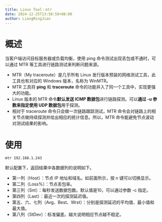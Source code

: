 ```yaml
---
title: Linux Tool：mtr
date: 2024-12-25T13:58:59+08:00
author: LiangMingJian
---
```


# 概述

当客户端访问目标服务器或负载均衡，使用 ping 命令测试出现丢包或不通时，可以通过 MTR 等工具进行链路测试来判断问题来源。

- MTR（My traceroute）是几乎所有 Linux 发行版本预装的网络测试工具，此工具也有对应的 Windows 版本，名称为 WinMTR。
- MTR 工具将 **ping** 和 **traceroute** 命令的功能并入了同一个工具中，实现更强大的功能。
- Linux 版本的 MTR 命令**默认发送 ICMP 数据包**进行链路探测。可以**通过 -u 参数来指定使用 UDP 数据包**用于探测。
- 相对于 traceroute 命令只会做一次链路跟踪测试，MTR 命令会对链路上的相关节点做持续探测并给出相应的统计信息。所以，MTR 命令能避免节点波动对测试结果的影响。

# 使用

```
mtr 192.168.1.243
```

默认配置下，返回结果中各数据列的说明如下。

- 第一列（Host）：节点 IP 地址和域名。如前面所示，按 n 键可以切换显示。
- 第二列（Loss%）：节点丢包率。
- 第三列（Snt）：每秒发送数据包数。默认值是10，可以通过参数 -c 指定。
- 第四列（Last）：最近一次的探测延迟值。
- 第五、六、七列（Avg、Best、Wrst）：分别是探测延迟的平均值、最小值和最大值。
- 第八列（StDev）：标准偏差。越大说明相应节点越不稳定。
